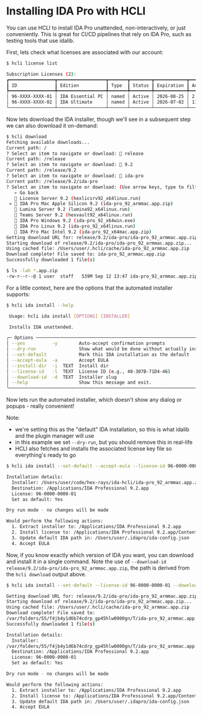 # Installing IDA Pro with HCLI

You can use HCLI to install IDA Pro unattended, non-interactively, or just conveniently.
This is great for CI/CD pipelines that rely on IDA Pro, such as testing tools that use idalib.

First, lets check what licenses are associated with our account:

```bash
$ hcli license list

Subscription Licenses (2):
┏━━━━━━━━━━━━━━━━━┳━━━━━━━━━━━━━━━━━━┳━━━━━━━┳━━━━━━━━┳━━━━━━━━━━━━┳━━━━━━━━━━━━━━━━━━━━━━━━━━━━━━━━━━┓
┃ ID              ┃ Edition          ┃ Type  ┃ Status ┃ Expiration ┃ Addons                           ┃
┡━━━━━━━━━━━━━━━━━╇━━━━━━━━━━━━━━━━━━╇━━━━━━━╇━━━━━━━━╇━━━━━━━━━━━━╇━━━━━━━━━━━━━━━━━━━━━━━━━━━━━━━━━━┩
│ 96-XXXX-XXXX-01 │ IDA Essential PC │ named │ Active │ 2026-08-25 │ 2 decompiler(s)                  │
│ 96-XXXX-XXXX-02 │ IDA Ultimate     │ named │ Active │ 2026-07-02 │ 11 decompiler(s) + TEAMS, LUMINA │
└─────────────────┴──────────────────┴───────┴────────┴────────────┴──────────────────────────────────┘
```

Now lets download the IDA installer, though we'll see in a subsequent step we can also download it on-demand:
   

```bash
$ hcli download
Fetching available downloads...
Current path: /
? Select an item to navigate or download: 📁 release
Current path: /release
? Select an item to navigate or download: 📁 9.2
Current path: /release/9.2
? Select an item to navigate or download: 📁 ida-pro
Current path: /release/9.2/ida-pro
? Select an item to navigate or download: (Use arrow keys, type to filter)
   ← Go back
   📄 License Server 9.2 (hexlicsrv92_x64linux.run)
 » 📄 IDA Pro Mac Apple Silicon 9.2 (ida-pro_92_armmac.app.zip)
   📄 Lumina Server 9.2 (lumina92_x64linux.run)
   📄 Teams Server 9.2 (hexvault92_x64linux.run)
   📄 IDA Pro Windows 9.2 (ida-pro_92_x64win.exe)
   📄 IDA Pro Linux 9.2 (ida-pro_92_x64linux.run)
   📄 IDA Pro Mac Intel 9.2 (ida-pro_92_x64mac.app.zip)
Getting download URL for: release/9.2/ida-pro/ida-pro_92_armmac.app.zip
Starting download of release/9.2/ida-pro/ida-pro_92_armmac.app.zip...
Using cached file: /Users/user/.hcli/cache/ida-pro_92_armmac.app.zip
Download complete! File saved to: ida-pro_92_armmac.app.zip
Successfully downloaded 1 file(s)

$ ls -lah *.app.zip
-rw-r--r--@ 1 user  staff   539M Sep 12 13:47 ida-pro_92_armmac.app.zip
```

For a little context, here are the options that the automated installer supports:

```bash
$ hcli ida install --help

 Usage: hcli ida install [OPTIONS] [INSTALLER]

 Installs IDA unattended.

╭─ Options ──────────────────────────────────────────────────────────────────────────╮
│ --yes          -y        Auto-accept confirmation prompts                          │
│ --dry-run                Show what would be done without actually installing       │
│ --set-default            Mark this IDA installation as the default                 │
│ --accept-eula  -a        Accept EULA                                               │
│ --install-dir  -i  TEXT  Install dir                                               │
│ --license-id   -l  TEXT  License ID (e.g., 48-307B-71D4-46)                        │
│ --download-id  -d  TEXT  Installer slug                                            │
│ --help                   Show this message and exit.                               │
╰────────────────────────────────────────────────────────────────────────────────────╯
```
   
Now lets run the automated installer, which doesn't show any dialog or popups - really convenient!

Note:
- we're setting this as the "default" IDA installation, so this is what idalib and the plugin manager will use
- in this example we set `--dry-run`, but you should remove this in real-life
- HCLI also fetches and installs the associated license key file so everything's ready to go
   

```bash
$ hcli ida install --set-default --accept-eula --license-id 96-0000-0000-01 ida-pro_92_armmac.app.zip --dry-run

Installation details:
  Installer: /Users/user/code/hex-rays/ida-hcli/ida-pro_92_armmac.app.zip
  Destination: /Applications/IDA Professional 9.2.app
  License: 96-0000-0000-01
  Set as default: Yes

Dry run mode - no changes will be made

Would perform the following actions:
  1. Extract installer to: /Applications/IDA Professional 9.2.app
  2. Install license to: /Applications/IDA Professional 9.2.app/Contents/MacOS
  3. Update default IDA path in: /Users/user/.idapro/ida-config.json
  4. Accept EULA
```

Now, if you know exactly which version of IDA you want, you can download and install it in a single command.
Note the use of `--download-id release/9.2/ida-pro/ida-pro_92_armmac.app.zip`, the path is derived from the `hcli download` output above.
  

```bash
$ hcli ida install --set-default --license-id 96-0000-0000-01 --download-id release/9.2/ida-pro/ida-pro_92_armmac.app.zip --dry-run

Getting download URL for: release/9.2/ida-pro/ida-pro_92_armmac.app.zip
Starting download of release/9.2/ida-pro/ida-pro_92_armmac.app.zip...
Using cached file: /Users/user/.hcli/cache/ida-pro_92_armmac.app.zip
Download complete! File saved to:
/var/folders/55/f4jb4y1d6b74cdrp_gp45hlw0000gn/T/ida-pro_92_armmac.app.zip
Successfully downloaded 1 file(s)

Installation details:
  Installer:
/var/folders/55/f4jb4y1d6b74cdrp_gp45hlw0000gn/T/ida-pro_92_armmac.app.zip
  Destination: /Applications/IDA Professional 9.2.app
  License: 96-0000-0000-01
  Set as default: Yes

Dry run mode - no changes will be made

Would perform the following actions:
  1. Extract installer to: /Applications/IDA Professional 9.2.app
  2. Install license to: /Applications/IDA Professional 9.2.app/Contents/MacOS
  3. Update default IDA path in: /Users/user/.idapro/ida-config.json
  4. Accept EULA
```
